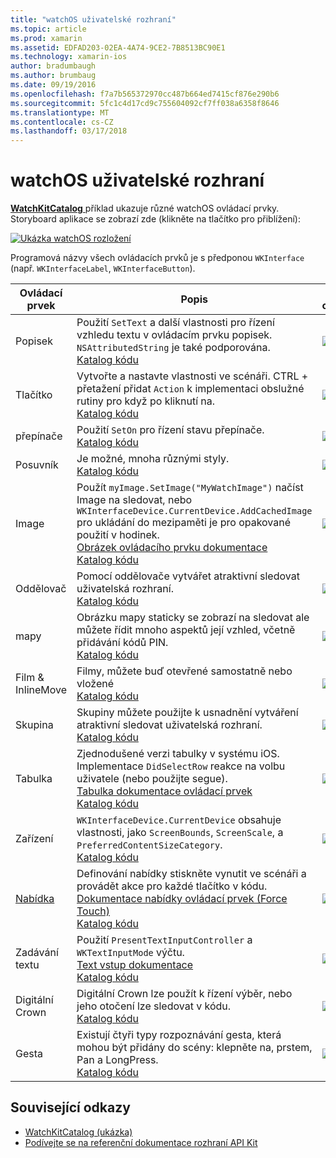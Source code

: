```yaml
---
title: "watchOS uživatelské rozhraní"
ms.topic: article
ms.prod: xamarin
ms.assetid: EDFAD203-02EA-4A74-9CE2-7B8513BC90E1
ms.technology: xamarin-ios
author: bradumbaugh
ms.author: brumbaug
ms.date: 09/19/2016
ms.openlocfilehash: f7a7b565372970cc487b664ed7415cf876e290b6
ms.sourcegitcommit: 5fc1c4d17cd9c755604092cf7ff038a6358f8646
ms.translationtype: MT
ms.contentlocale: cs-CZ
ms.lasthandoff: 03/17/2018
---
```

# <a name="watchos-user-interface"></a>watchOS uživatelské rozhraní

[ **WatchKitCatalog** ](https://github.com/xamarin/monotouch-samples/tree/master/watchOS/WatchKitCatalog) příklad ukazuje různé watchOS ovládací prvky. Storyboard aplikace se zobrazí zde (klikněte na tlačítko pro přiblížení):

[![](images/storyboard-sml.png "Ukázka watchOS rozložení")](images/storyboard.png#lightbox)

Programová názvy všech ovládacích prvků je s předponou `WKInterface` (např. `WKInterfaceLabel`, `WKInterfaceButton`).

|Ovládací prvek|Popis|snímek obrazovky|
|---|---|---|
|Popisek|Použití `SetText` a další vlastnosti pro řízení vzhledu textu v ovládacím prvku popisek. `NSAttributedString` je také podporována.<br />[Katalog kódu](https://github.com/xamarin/ios-samples/blob/master/watchOS/WatchKitCatalog/WatchKit3Extension/LabelDetailController.cs)|![](Images/label.png)|
|Tlačítko|Vytvořte a nastavte vlastnosti ve scénáři. CTRL + přetažení přidat `Action` k implementaci obslužné rutiny pro když po kliknutí na.<br />[Katalog kódu](https://github.com/xamarin/ios-samples/blob/master/watchOS/WatchKitCatalog/WatchKit3Extension/ButtonDetailController.cs)|![](Images/button.png)|
|přepínače|Použití `SetOn` pro řízení stavu přepínače.<br />[Katalog kódu](https://github.com/xamarin/ios-samples/blob/master/watchOS/WatchKitCatalog/WatchKit3Extension/SwitchDetailController.cs)|![](Images/switch.png)|
|Posuvník|Je možné, mnoha různými styly.<br />[Katalog kódu](https://github.com/xamarin/ios-samples/blob/master/watchOS/WatchKitCatalog/WatchKit3Extension/SliderDetailController.cs)|![](Images/slider.png)|
|Image|Použít `myImage.SetImage("MyWatchImage")` načíst Image na sledovat, nebo `WKInterfaceDevice.CurrentDevice.AddCachedImage` pro ukládání do mezipaměti je pro opakované použití v hodinek.<br />[Obrázek ovládacího prvku dokumentace](~/ios/watchos/user-interface/image.md)<br />[Katalog kódu](https://github.com/xamarin/ios-samples/blob/master/watchOS/WatchKitCatalog/WatchKit3Extension/ImageDetailController.cs)|![](Images/image.png)|
|Oddělovač|Pomocí oddělovače vytvářet atraktivní sledovat uživatelská rozhraní.<br />[Katalog kódu](https://github.com/xamarin/ios-samples/blob/master/watchOS/WatchKitCatalog/WatchKit3Extension/SeparatorDetailController.cs)|![](Images/separator.png)| 
|mapy|Obrázku mapy staticky se zobrazí na sledovat ale můžete řídit mnoho aspektů její vzhled, včetně přidávání kódů PIN.<br />[Katalog kódu](https://github.com/xamarin/ios-samples/blob/master/watchOS/WatchKitCatalog/WatchKit3Extension/MapDetailController.cs)|![](Images/map.png)|
|Film & InlineMove|Filmy, můžete buď otevřené samostatně nebo vložené<br />[Katalog kódu](https://github.com/xamarin/ios-samples/blob/master/watchOS/WatchKitCatalog/WatchKit3Extension/MovieDetailController.cs)|![](Images/movie.png)|
|Skupina|Skupiny můžete použijte k usnadnění vytváření atraktivní sledovat uživatelská rozhraní.<br />[Katalog kódu](https://github.com/xamarin/ios-samples/blob/master/watchOS/WatchKitCatalog/WatchKit3Extension/GroupDetailController.cs)|![](Images/group.png)|
|Tabulka|Zjednodušené verzi tabulky v systému iOS. Implementace `DidSelectRow` reakce na volbu uživatele (nebo použijte segue).<br />[Tabulka dokumentace ovládací prvek](~/ios/watchos/user-interface/table.md)<br />[Katalog kódu](https://github.com/xamarin/ios-samples/blob/master/watchOS/WatchKitCatalog/WatchKit3Extension/Table%20Detail%20Controller/TableDetailController.cs)|![](Images/table.png)|
|Zařízení|`WKInterfaceDevice.CurrentDevice` obsahuje vlastnosti, jako `ScreenBounds`, `ScreenScale`, a `PreferredContentSizeCategory`.<br />[Katalog kódu](https://github.com/xamarin/ios-samples/blob/master/watchOS/WatchKitCatalog/WatchKit3Extension/DeviceDetailController.cs)|![](Images/device.png)|
|[Nabídka](~/ios/watchos/user-interface/menu.md)|Definování nabídky stiskněte vynutit ve scénáři a provádět akce pro každé tlačítko v kódu.<br />[Dokumentace nabídky ovládací prvek (Force Touch)](~/ios/watchos/user-interface/menu.md)<br />[Katalog kódu](https://github.com/xamarin/ios-samples/blob/master/watchOS/WatchKitCatalog/WatchKit3Extension/ControllerDetailController.cs)|![](Images/controller.png)|
|Zadávání textu|Použití `PresentTextInputController` a `WKTextInputMode` výčtu.<br />[Text vstup dokumentace](~/ios/watchos/user-interface/text-input.md)<br />[Katalog kódu](https://github.com/xamarin/ios-samples/blob/master/watchOS/WatchKitCatalog/WatchKit3Extension/TextInputController.cs)|![](Images/textinput.png)|
|Digitální Crown|Digitální Crown lze použít k řízení výběr, nebo jeho otočení lze sledovat v kódu.<br />[Katalog kódu](https://github.com/xamarin/ios-samples/blob/master/watchOS/WatchKitCatalog/WatchKit3Extension/CrownDetailController.cs)|![](Images/digital-crown.png)|
|Gesta|Existují čtyři typy rozpoznávání gesta, která mohou být přidány do scény: klepněte na, prstem, Pan a LongPress.<br />[Katalog kódu](https://github.com/xamarin/ios-samples/blob/master/watchOS/WatchKitCatalog/WatchKit3Extension/GestureDetailController.cs)|![](Images/gestures.png)|


## <a name="related-links"></a>Související odkazy

- [WatchKitCatalog (ukázka)](https://developer.xamarin.com/samples/monotouch/watchOS/WatchKitCatalog/)
- [Podívejte se na referenční dokumentace rozhraní API Kit](https://developer.xamarin.com/api/namespace/WatchKit/)

